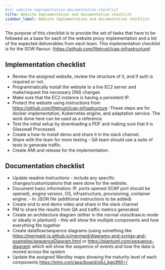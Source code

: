 ```yaml
---
#id: website-implementation-documentation-checklist
title: Website Implementation and documentation checklist
sidebar_label: Website Implementation and documentation checklist
---
```


The purpose of this checklist is to provide the set of tasks that have to be followed as a base for each of the website proxy implementation and a list of the expected deliverables from each team. This implementation checklist is for the SOW flavour: (https://github.com/filetrust/icap-infrastructure)

## Implementation checklist

 - Review the assigned website, review the structure of it, and if auth is required or not.
 - Programmatically install the website to a live EC2 server and make/request the necessary DNS changes
 - Make sure that the EC2 instance is having a persistent IP.
 - Protect the website using instructions from https://github.com/filetrust/icap-infrastructure -These steps are for docker implementation, Kubernetes engine, and adaptation service. The work done here can be used as a reference.
 - Test the initial setup by downloading a PDF and making sure that it is Glasswall Processed.
 - Create a how-to install demo and share it in the slack channel.
 - Share with the team for more testing - QA team should use a suite of tests to generate traffic.
 - Create AMI and release for the implementation.

## Documentation checklist

 - Update readme instructions - include any specific changes/customizations that were done for the website.
 - Document basic information: IP, ports opened (ICAP port should be opened), engine version, OS, infrastructure, provisioning, container engine. - In JSON file (additional instructions to be added)
 - Create end to end demo video and share in the slack channel
 - PM to share the results from QA and traffic metrics generated
 - Create an architecture diagram (either in the normal visio/draw.io mode or ideally in plantuml) - this will show the multiple components and how everything fits together
 - Create dataflow/sequence diagrams (using something like https://mermaid-js.github.io/mermaid/diagrams-and-syntax-and-examples/sequenceDiagram.html or https://plantuml.com/sequence-diagram) which will show the sequence of events and how the data is moved across the system
 - Update the assigned Wardley maps showing the maturity level of each components https://miro.com/app/board/o9J_kgg3ft0=/

